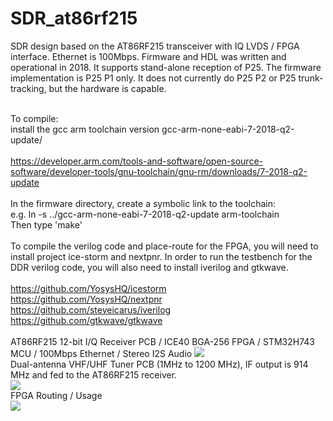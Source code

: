 # SDR_at86rf215
SDR design based on the AT86RF215 transceiver with IQ LVDS / FPGA interface. Ethernet is 100Mbps.
Firmware and HDL was written and operational in 2018. It supports stand-alone reception of P25. The firmware implementation is P25 P1 only. It does not currently do P25 P2 or P25 trunk-tracking, but the hardware is capable.

<BR>To compile:
<BR>install the gcc arm toolchain version gcc-arm-none-eabi-7-2018-q2-update/   
<BR>https://developer.arm.com/tools-and-software/open-source-software/developer-tools/gnu-toolchain/gnu-rm/downloads/7-2018-q2-update
<BR><BR>In the firmware directory, create a symbolic link to the toolchain: 
<BR>e.g.  ln -s ../gcc-arm-none-eabi-7-2018-q2-update  arm-toolchain
<BR>Then type 'make'
<BR>
<BR>
To compile the verilog code and place-route for the FPGA, you will need to install project ice-storm and nextpnr. In order to run the testbench for the DDR verilog code, you will also need to install iverilog and gtkwave.
<BR>
<BR>https://github.com/YosysHQ/icestorm
<BR>https://github.com/YosysHQ/nextpnr
<BR>https://github.com/steveicarus/iverilog
<BR>https://github.com/gtkwave/gtkwave
<BR><BR>
AT86RF215 12-bit I/Q Receiver PCB / ICE40 BGA-256 FPGA / STM32H743 MCU / 100Mbps Ethernet / Stereo I2S Audio
<img src="https://raw.githubusercontent.com/tvelliott/SDR_at86rf215/main/images/SDR_at86rf215.png">
<BR>
Dual-antenna VHF/UHF Tuner PCB (1MHz to 1200 MHz), IF output is 914 MHz and fed to the AT86RF215 receiver.
<BR>
<img src="https://github.com/tvelliott/SDR_at86rf215/blob/main/images/ext_tuner_pcb.png">
<BR>
FPGA Routing / Usage
<BR>
<img src="https://github.com/tvelliott/SDR_at86rf215/blob/main/images/fpga_place1.png">
